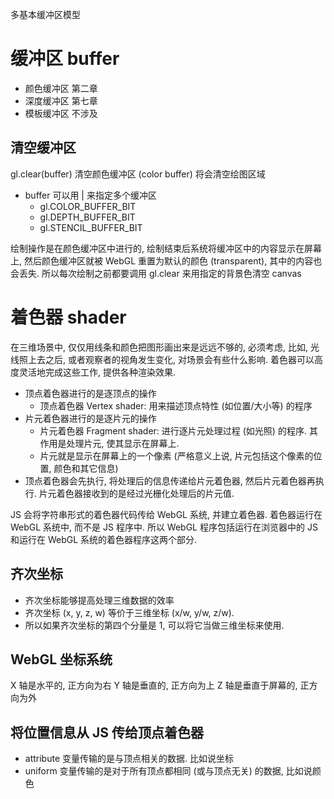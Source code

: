 多基本缓冲区模型

# 缓冲区 buffer

- 颜色缓冲区 第二章
- 深度缓冲区 第七章
- 模板缓冲区 不涉及

## 清空缓冲区

gl.clear(buffer) 清空颜色缓冲区 (color buffer) 将会清空绘图区域

- buffer 可以用 | 来指定多个缓冲区
  - gl.COLOR_BUFFER_BIT
  - gl.DEPTH_BUFFER_BIT
  - gl.STENCIL_BUFFER_BIT

绘制操作是在颜色缓冲区中进行的, 绘制结束后系统将缓冲区中的内容显示在屏幕上, 然后颜色缓冲区就被 WebGL 重置为默认的颜色 (transparent), 其中的内容也会丢失. 所以每次绘制之前都要调用 gl.clear 来用指定的背景色清空 canvas

# 着色器 shader

在三维场景中, 仅仅用线条和颜色把图形画出来是远远不够的, 必须考虑, 比如, 光线照上去之后, 或者观察者的视角发生变化, 对场景会有些什么影响. 着色器可以高度灵活地完成这些工作, 提供各种渲染效果.

- 顶点着色器进行的是逐顶点的操作
  - 顶点着色器 Vertex shader: 用来描述顶点特性 (如位置/大小等) 的程序
- 片元着色器进行的是逐片元的操作
  - 片元着色器 Fragment shader: 进行逐片元处理过程 (如光照) 的程序. 其作用是处理片元, 使其显示在屏幕上.
  - 片元就是显示在屏幕上的一个像素 (严格意义上说, 片元包括这个像素的位置, 颜色和其它信息)
- 顶点着色器会先执行, 将处理后的信息传递给片元着色器, 然后片元着色器再执行. 片元着色器接收到的是经过光栅化处理后的片元值.

JS 会将字符串形式的着色器代码传给 WebGL 系统, 并建立着色器. 着色器运行在 WebGL 系统中, 而不是 JS 程序中. 所以 WebGL 程序包括运行在浏览器中的 JS 和运行在 WebGL 系统的着色器程序这两个部分.

## 齐次坐标

- 齐次坐标能够提高处理三维数据的效率
- 齐次坐标 (x, y, z, w) 等价于三维坐标 (x/w, y/w, z/w).
- 所以如果齐次坐标的第四个分量是 1, 可以将它当做三维坐标来使用.

## WebGL 坐标系统

X 轴是水平的, 正方向为右
Y 轴是垂直的, 正方向为上
Z 轴是垂直于屏幕的, 正方向为外

## 将位置信息从 JS 传给顶点着色器

- attribute 变量传输的是与顶点相关的数据. 比如说坐标
- uniform 变量传输的是对于所有顶点都相同 (或与顶点无关) 的数据, 比如说颜色
